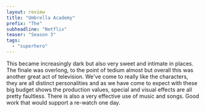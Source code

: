 ```yaml
---
layout: review
title: "Umbrella Academy"
prefix: "The"
subheadline: "Netflix"
teaser: "Season 3"
tags:
  - "superhero"
---
```

This became increasingly dark but also very sweet and intimate in places. The finale
was overlong, to the point of tedium almost but overall this was another great
act of television. We've come to really like the characters, they are all distinct
personalities and as we have come to expect with these big budget shows the 
production values, special and visual effects are all pretty faultless. There
is also a very effective use of music and songs. Good work that would support
a re-watch one day.

